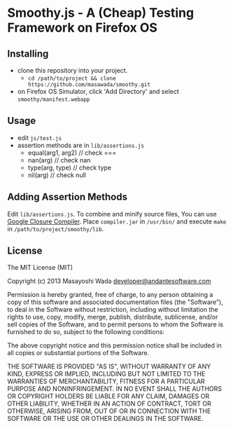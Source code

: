 # Smoothy.js - A (Cheap) Testing Framework on Firefox OS

## Installing
* clone this repository into your project.
  * `cd /path/to/project && clone https://github.com/masawada/smoothy.git`
* on Firefox OS Simulator, click 'Add Directory' and select `smoothy/manifest.webapp`

## Usage
* edit `js/test.js`
* assertion methods are in `lib/assertions.js`
  * equal(arg1, arg2) // check ===
  * nan(arg) // check nan
  * type(arg, type) // check type
  * nil(arg) // check null

## Adding Assertion Methods
Edit `lib/assertions.js`. To combine and minify source files, You can use [Google Closure Compiler](https://developers.google.com/closure/compiler/). Place `compiler.jar` in `/usr/bin/` and execute `make` in `/path/to/project/smoothy/lib`.

## License
The MIT License (MIT)

Copyright (c) 2013 Masayoshi Wada <developer@andantesoftware.com>

Permission is hereby granted, free of charge, to any person obtaining a copy
of this software and associated documentation files (the "Software"), to deal
in the Software without restriction, including without limitation the rights
to use, copy, modify, merge, publish, distribute, sublicense, and/or sell
copies of the Software, and to permit persons to whom the Software is
furnished to do so, subject to the following conditions:

The above copyright notice and this permission notice shall be included in
all copies or substantial portions of the Software.

THE SOFTWARE IS PROVIDED "AS IS", WITHOUT WARRANTY OF ANY KIND, EXPRESS OR
IMPLIED, INCLUDING BUT NOT LIMITED TO THE WARRANTIES OF MERCHANTABILITY,
FITNESS FOR A PARTICULAR PURPOSE AND NONINFRINGEMENT. IN NO EVENT SHALL THE
AUTHORS OR COPYRIGHT HOLDERS BE LIABLE FOR ANY CLAIM, DAMAGES OR OTHER
LIABILITY, WHETHER IN AN ACTION OF CONTRACT, TORT OR OTHERWISE, ARISING FROM,
OUT OF OR IN CONNECTION WITH THE SOFTWARE OR THE USE OR OTHER DEALINGS IN
THE SOFTWARE.
